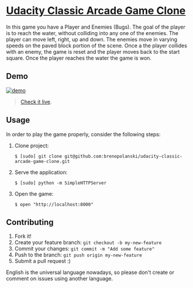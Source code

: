 # [Udacity Classic Arcade Game Clone](https://github.com/HebaFahmi/frontend-nanodegree-arcade-game-master)

In this game you have a Player and Enemies (Bugs). The goal of the player is to reach the water, without colliding into any one of the enemies. The player can move left, right, up and down. The enemies move in varying speeds on the paved block portion of the scene. Once a the player collides with an enemy, the game is reset and the player moves back to the start square. Once the player reaches the water the game is won.

## Demo

[![demo](./images/demo.gif)](http://brenopolanski.github.io/udacity-classic-arcade-game-clone/)

> [Check it live](http://brenopolanski.github.io/udacity-classic-arcade-game-clone/).

## Usage

In order to play the game properly, consider the following steps:

1. Clone project:

    ```
    $ [sudo] git clone git@github.com:brenopolanski/udacity-classic-arcade-game-clone.git
    ```

2. Serve the application:

    ```
    $ [sudo] python -m SimpleHTTPServer
    ```

3. Open the game:

    ```
    $ open "http://localhost:8000"
    ```

## Contributing

1. Fork it!
2. Create your feature branch: `git checkout -b my-new-feature`
3. Commit your changes: `git commit -m "Add some feature"`
4. Push to the branch: `git push origin my-new-feature`
5. Submit a pull request  :)

English is the universal language nowadays, so please don't create or comment on issues using another language.

